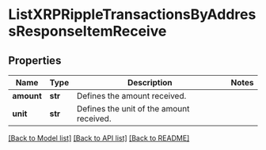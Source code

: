 # ListXRPRippleTransactionsByAddressResponseItemReceive


## Properties
Name | Type | Description | Notes
------------ | ------------- | ------------- | -------------
**amount** | **str** | Defines the amount received. | 
**unit** | **str** | Defines the unit of the amount received. | 

[[Back to Model list]](../README.md#documentation-for-models) [[Back to API list]](../README.md#documentation-for-api-endpoints) [[Back to README]](../README.md)


